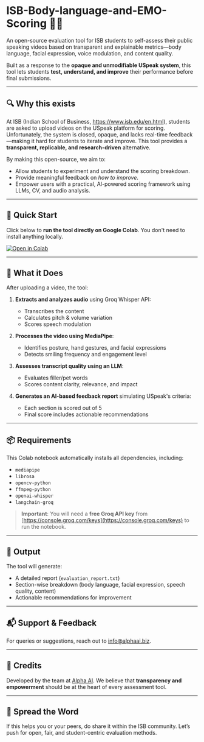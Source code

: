 # ISB-Body-language-and-EMO-Scoring 🎥🧠

An open-source evaluation tool for ISB students to self-assess their public speaking videos based on transparent and explainable metrics—body language, facial expression, voice modulation, and content quality.

Built as a response to the **opaque and unmodifiable USpeak system**, this tool lets students **test, understand, and improve** their performance before final submissions.

---

## 🔍 Why this exists

At ISB (Indian School of Business, https://www.isb.edu/en.html), students are asked to upload videos on the USpeak platform for scoring. Unfortunately, the system is closed, opaque, and lacks real-time feedback—making it hard for students to iterate and improve. This tool provides a **transparent, replicable, and research-driven** alternative.

By making this open-source, we aim to:

- Allow students to experiment and understand the scoring breakdown.
- Provide meaningful feedback on *how to improve*.
- Empower users with a practical, AI-powered scoring framework using LLMs, CV, and audio analysis.

---

## 🚀 Quick Start

Click below to **run the tool directly on Google Colab**. You don't need to install anything locally.

[![Open in Colab](https://colab.research.google.com/assets/colab-badge.svg)](https://colab.research.google.com/github/Alpha-AI-LTD/ISB-Body-language-and-EMO-Scoring/blob/main/Bodylanguage_EMO_Detection_Scoring_V3.ipynb)


---

## 🔧 What it Does

After uploading a video, the tool:

1. **Extracts and analyzes audio** using Groq Whisper API:
   - Transcribes the content
   - Calculates pitch & volume variation
   - Scores speech modulation

2. **Processes the video using MediaPipe**:
   - Identifies posture, hand gestures, and facial expressions
   - Detects smiling frequency and engagement level

3. **Assesses transcript quality using an LLM**:
   - Evaluates filler/pet words
   - Scores content clarity, relevance, and impact

4. **Generates an AI-based feedback report** simulating USpeak's criteria:
   - Each section is scored out of 5
   - Final score includes actionable recommendations

---

## 📦 Requirements

This Colab notebook automatically installs all dependencies, including:

- `mediapipe`
- `librosa`
- `opencv-python`
- `ffmpeg-python`
- `openai-whisper`
- `langchain-groq`

> **Important**: You will need a **free Groq API key** from [https://console.groq.com/keys](https://console.groq.com/keys) to run the notebook.

---

## 📝 Output

The tool will generate:

- A detailed report (`evaluation_report.txt`)
- Section-wise breakdown (body language, facial expression, speech quality, content)
- Actionable recommendations for improvement

---

## 📬 Support & Feedback

For queries or suggestions, reach out to [info@alphaai.biz](mailto:info@alphaai.biz).

---

## 🤝 Credits

Developed by the team at [Alpha AI](https://www.alphaai.biz). We believe that **transparency and empowerment** should be at the heart of every assessment tool.

---

## 🙌 Spread the Word

If this helps you or your peers, do share it within the ISB community. Let’s push for open, fair, and student-centric evaluation methods.

